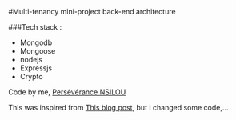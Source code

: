 #Multi-tenancy mini-project back-end architecture

###Tech stack : 
* Mongodb
* Mongoose
* nodejs
* Expressjs
* Crypto




Code by me, [Persévérance NSILOU](https://www.twitter.com/nsiloubp)

This was inspired from [This blog post](https://medium.com/@rajamanii/connecting-multiple-database-in-nodejs-with-mongodb-and-mongoose-d88574fcd5a3), but i changed some code,...